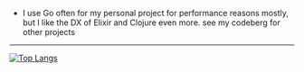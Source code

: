 - I use Go often for my personal project for performance reasons mostly, but I like the DX of Elixir and Clojure even more.
see my codeberg for other projects
---

[![Top Langs](https://github-readme-stats.vercel.app/api/top-langs/?username=mjholub&count_private=true&exclude_repo=Sage-Green-GTK---XFCE&langs_count=12&hide=html,dockerfile)](https://github.com/anuraghazra/github-readme-stats)
